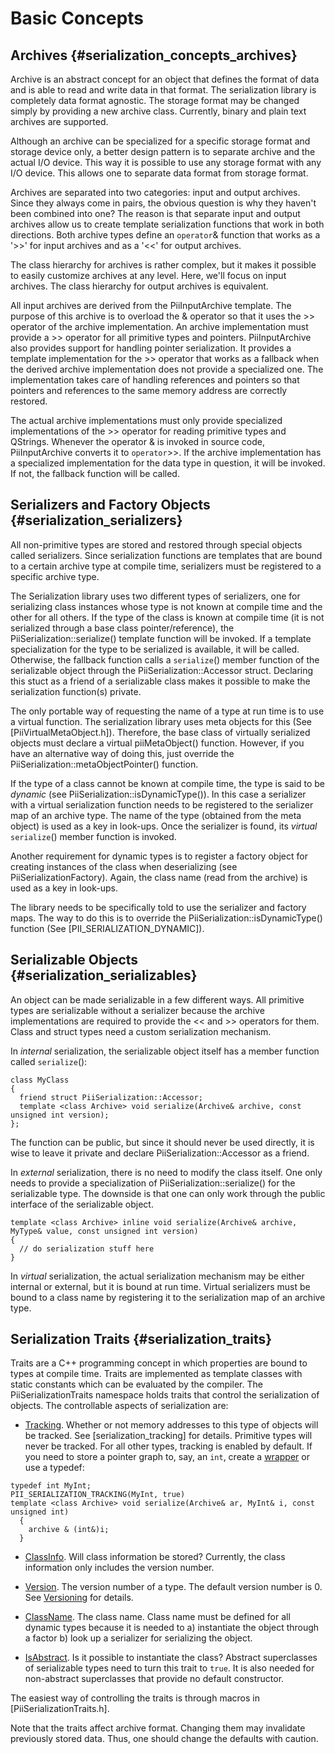 Basic Concepts
==============

Archives {#serialization_concepts_archives}
--------

Archive is an abstract concept for an object that defines the format
of data and is able to read and write data in that format.  The
serialization library is completely data format agnostic. The storage
format may be changed simply by providing a new archive
class. Currently, binary and plain text archives are supported.

Although an archive can be specialized for a specific storage format
and storage device only, a better design pattern is to separate
archive and the actual I/O device. This way it is possible to use any
storage format with any I/O device. This allows one to separate data
format from storage format.

Archives are separated into two categories: input and output
archives. Since they always come in pairs, the obvious question is why
they haven't been combined into one? The reason is that separate input
and output archives allow us to create template serialization
functions that work in both directions. Both archive types define an
`operator`& function that works as a '>>' for input archives and as a
'<<' for output archives.

The class hierarchy for archives is rather complex, but it makes it
possible to easily customize archives at any level. Here, we'll focus
on input archives. The class hierarchy for output archives is
equivalent.

All input archives are derived from the PiiInputArchive template.  The
purpose of this archive is to overload the & operator so that it uses
the >> operator of the archive implementation. An archive
implementation must provide a >> operator for all primitive types and
pointers. PiiInputArchive also provides support for handling pointer
serialization. It provides a template implementation for the >>
operator that works as a fallback when the derived archive
implementation does not provide a specialized one. The implementation
takes care of handling references and pointers so that pointers and
references to the same memory address are correctly restored.

The actual archive implementations must only provide specialized
implementations of the >> operator for reading primitive types and
QStrings. Whenever the operator & is invoked in source code,
PiiInputArchive converts it to `operator`>>. If the archive
implementation has a specialized implementation for the data type in
question, it will be invoked. If not, the fallback function will be
called.

Serializers and Factory Objects {#serialization_serializers}
-------------------------------

All non-primitive types are stored and restored through special
objects called serializers. Since serialization functions are
templates that are bound to a certain archive type at compile time,
serializers must be registered to a specific archive type.

The Serialization library uses two different types of serializers, one
for serializing class instances whose type is not known at compile
time and the other for all others. If the type of the class is known
at compile time (it is not serialized through a base class
pointer/reference), the PiiSerialization::serialize() template
function will be invoked. If a template specialization for the type to
be serialized is available, it will be called. Otherwise, the fallback
function calls a `serialize`() member function of the serializable
object through the PiiSerialization::Accessor struct.  Declaring this
stuct as a friend of a serializable class makes it possible to make
the serialization function(s) private.

The only portable way of requesting the name of a type at run time is
to use a virtual function. The serialization library uses meta objects
for this (See [PiiVirtualMetaObject.h]). Therefore, the base class of
virtually serialized objects must declare a virtual piiMetaObject()
function. However, if you have an alternative way of doing this, just
override the PiiSerialization::metaObjectPointer() function.

If the type of a class cannot be known at compile time, the type is
said to be *dynamic* (see PiiSerialization::isDynamicType()). In
this case a serializer with a virtual serialization function needs
to be registered to the serializer map of an archive type. The name
of the type (obtained from the meta object) is used as a key in
look-ups. Once the serializer is found, its *virtual* 
`serialize`() member function is invoked.

Another requirement for dynamic types is to register a factory
object for creating instances of the class when deserializing (see
PiiSerializationFactory). Again, the class name (read from the
archive) is used as a key in look-ups.

The library needs to be specifically told to use the serializer and
factory maps. The way to do this is to override the
PiiSerialization::isDynamicType() function (See
[PII_SERIALIZATION_DYNAMIC]).


Serializable Objects {#serialization_serializables}
--------------------

An object can be made serializable in a few different ways. All
primitive types are serializable without a serializer because the
archive implementations are required to provide the << and >>
operators for them. Class and struct types need a custom serialization
mechanism.

In *internal* serialization, the serializable object itself has a
member function called `serialize`():

~~~
class MyClass
{
  friend struct PiiSerialization::Accessor;
  template <class Archive> void serialize(Archive& archive, const unsigned int version);
};
~~~

The function can be public, but since it should never be used
directly, it is wise to leave it private and declare
PiiSerialization::Accessor as a friend.

In *external* serialization, there is no need to modify the class
itself. One only needs to provide a specialization of
PiiSerialization::serialize() for the serializable type. The downside
is that one can only work through the public interface of the
serializable object.

~~~
template <class Archive> inline void serialize(Archive& archive, MyType& value, const unsigned int version)
{
  // do serialization stuff here
}
~~~

In *virtual* serialization, the actual serialization mechanism may be
either internal or external, but it is bound at run time.  Virtual
serializers must be bound to a class name by registering it to the
serialization map of an archive type.


Serialization Traits {#serialization_traits}
--------------------

Traits are a C++ programming concept in which properties are bound to
types at compile time. Traits are implemented as template classes with
static constants which can be evaluated by the compiler. The
PiiSerializationTraits namespace holds traits that control the
serialization of objects. The controllable aspects of serialization
are:

- [Tracking](PiiSerializationTraits::Tracking). Whether or not memory
  addresses to this type of objects will be tracked. See
  [serialization_tracking] for details. Primitive types will never be
  tracked. For all other types, tracking is enabled by default. If you
  need to store a pointer graph to, say, an `int`, create a
  [wrapper](serialization_wrappers) or use a typedef:

~~~
typedef int MyInt;
PII_SERIALIZATION_TRACKING(MyInt, true)
template <class Archive> void serialize(Archive& ar, MyInt& i, const unsigned int)
  {
    archive & (int&)i;
  }
~~~

- [ClassInfo](PiiSerializationTraits::ClassInfo). Will class
  information be stored? Currently, the class information only
  includes the version number.

- [Version](PiiSerializationTraits::Version). The version number of a
  type. The default version number is 0. See
  [Versioning](serialization_making_version) for details.

- [ClassName](PiiSerializationTraits::ClassName). The class
  name. Class name must be defined for all dynamic types because it is
  needed to a) instantiate the object through a factor b) look up a
  serializer for serializing the object.

- [IsAbstract](PiiSerializationTraits::IsAbstract). Is it possible to
  instantiate the class? Abstract superclasses of serializable types
  need to turn this trait to `true`. It is also needed for
  non-abstract superclasses that provide no default constructor.

The easiest way of controlling the traits is through macros in
[PiiSerializationTraits.h].

Note that the traits affect archive format. Changing them may
invalidate previously stored data. Thus, one should change the
defaults with caution.
